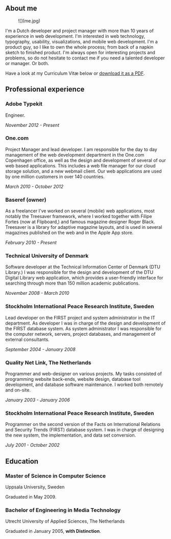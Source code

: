 ## About me

<figure>![](me.jpg)</figure>
I'm a Dutch developer and project manager with more than 10 years of experience in web development. I'm interested in web technology, typography, usability, visualizations, and mobile web development. I'm a product guy, so I like to own the whole process; from back of a napkin sketch to finished product. I'm always open for interesting projects and problems, so do not hesitate to contact me if you need a talented developer or manager. Or both.

Have a look at my Curriculum Vitæ below or [download it as a PDF](cv-bram-stein.pdf).

## Professional experience

### Adobe Typekit

Engineer.

*November 2012 - Present*

### One.com
Project Manager and lead developer. I am responsible for the day to day management of the web development department in the One.com Copenhagen office, as well as the design and development of several of our web based applications. This includes a web file manager for our cloud storage solution, and a new webmail client. Our web applications are used by one million customers in over 140 countries.

*March 2010 - October 2012*

### Baseref (owner)
As a freelancer I've worked on several (mobile) web applications, most notably the Treesaver framework, where I worked together with Filipe Fortes (now at Flipboard,) and famous magazine designer Roger Black. Treesaver is a library for adaptive magazine layouts, and is used in several magazines published on the web and in the Apple App store.

*February 2010 - Present*

### Technical University of Denmark

Software developer at the Technical Information Center of Denmark (DTU Library.) I was responsible for the design and development of the DTU Digital Library web application, which provides a user-friendly interface for searching through more than 150 million academic publications.

*November 2008 - March 2010*

### Stockholm International Peace Research Institute, Sweden

Lead developer on the FIRST project and system administrator in the IT department. As developer I was in charge of the design and development of the FIRST database system. As system administrator I was responsible for the computer network, servers, project databases, and management of external consultants.

*September 2004 - January 2008*

### Quality Net Link, The Netherlands

Programmer and web-designer on various projects. My tasks consisted of programming website back-ends, website design, database tool development, and database software maintenance. I worked both remotely and on-site.

*January 2003 - January 2006*

### Stockholm International Peace Research Institute, Sweden

Programmer on the second version of the Facts on International Relations and Security Trends (FIRST) database system. I was in charge of designing the new system, the implementation, and data set conversion.

*July 2001 - October 2002*


## Education

### Master of Science in Computer Science
Uppsala University, Sweden

Graduated in May 2009.

### Bachelor of Engineering in Media Technology
Utrecht University of Applied Sciences, The Netherlands

Graduated in January 2005, **with Distinction**.
